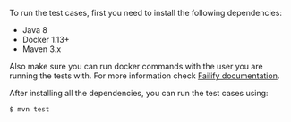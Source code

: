 To run the test cases, first you need to install the following dependencies:
- Java 8
- Docker 1.13+
- Maven 3.x

Also make sure you can run docker commands with the user you are running the tests with. For more information check
[Failify documentation](https://docs.failify.io).

After installing all the dependencies, you can run the test cases using:

```console
$ mvn test
```